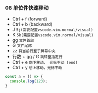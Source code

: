 ### 08 单位件快速移动

- Ctrl + f (forward)
- Ctrl + b (backward)
- J  `5j(需要配置vscode.vim.normal/visual)`
- K  `5k(需要配置vscode.vim.normal/visual)`
- gg `文件首部`
- G  `文件尾部`
- zz `将当前行至于屏幕中央`
- 行数 + gg / G `跳转至指定行`
- Ctrl + e `向下移动， 光标不动 (end)`
- Ctrl + y `想上移动，光标不动`

```js
const a = () => {
  console.log(123);
} 

```